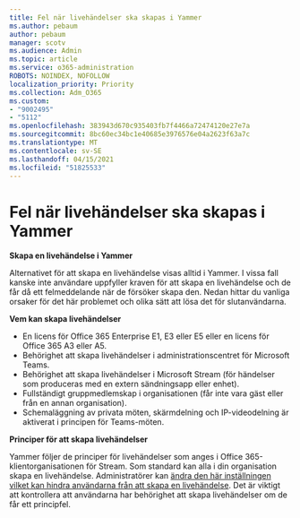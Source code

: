 ```yaml
---
title: Fel när livehändelser ska skapas i Yammer
ms.author: pebaum
author: pebaum
manager: scotv
ms.audience: Admin
ms.topic: article
ms.service: o365-administration
ROBOTS: NOINDEX, NOFOLLOW
localization_priority: Priority
ms.collection: Adm_O365
ms.custom:
- "9002495"
- "5112"
ms.openlocfilehash: 383943d670c935403fb7f4466a72474120e27e7a
ms.sourcegitcommit: 8bc60ec34bc1e40685e3976576e04a2623f63a7c
ms.translationtype: MT
ms.contentlocale: sv-SE
ms.lasthandoff: 04/15/2021
ms.locfileid: "51825533"
---
```

# <a name="live-events-in-yammer-creation-errors"></a>Fel när livehändelser ska skapas i Yammer

**Skapa en livehändelse i Yammer**

Alternativet för att skapa en livehändelse visas alltid i Yammer. I vissa fall kanske inte användare uppfyller kraven för att skapa en livehändelse och de får då ett felmeddelande när de försöker skapa den. Nedan hittar du vanliga orsaker för det här problemet och olika sätt att lösa det för slutanvändarna.

**Vem kan skapa livehändelser**
- En licens för Office 365 Enterprise E1, E3 eller E5 eller en licens för Office 365 A3 eller A5.
- Behörighet att skapa livehändelser i administrationscentret för Microsoft Teams.
- Behörighet att skapa livehändelser i Microsoft Stream (för händelser som produceras med en extern sändningsapp eller enhet).
- Fullständigt gruppmedlemskap i organisationen (får inte vara gäst eller från en annan organisation).
- Schemaläggning av privata möten, skärmdelning och IP-videodelning är aktiverat i principen för Teams-möten.

**Principer för att skapa livehändelser**

Yammer följer de principer för livehändelser som anges i Office 365-klientorganisationen för Stream. Som standard kan alla i din organisation skapa en livehändelse. Administratörer kan [ändra den här inställningen vilket kan hindra användarna från att skapa en livehändelse](https://docs.microsoft.com/stream/live-event-administration#enabling-and-restricting-users-to-creating). Det är viktigt att kontrollera att användarna har behörighet att skapa livehändelser om de får ett principfel.
